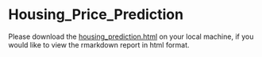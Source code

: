 # Housing_Price_Prediction
Please download the [housing_prediction.html](https://github.com/tsquall121/Housing_Price_Prediction/blob/main/housing_price.html) on your local machine, if you would like to view the rmarkdown report in html format.

